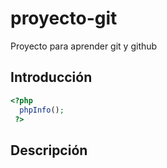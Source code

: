 # proyecto-git
Proyecto para aprender git y github

## Introducción

```php
<?php 
  phpInfo(); 
 ?>
```
## Descripción
